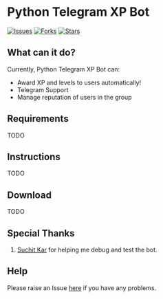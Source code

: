 # Python Telegram XP Bot
[![Issues](https://img.shields.io/github/issues/Nischay-Pro/python-telegram-xp)](https://github.com/Nischay-Pro/python-telegram-xp/issues)
[![Forks](https://img.shields.io/github/forks/Nischay-Pro/python-telegram-xp)](https://github.com/Nischay-Pro/python-telegram-xp/network)
[![Stars](https://img.shields.io/github/stars/Nischay-Pro/python-telegram-xp)](https://github.com/Nischay-Pro/python-telegram-xp/stargazers)

## What can it do?
Currently, Python Telegram XP Bot can:

* Award XP and levels to users automatically!
* Telegram Support
* Manage reputation of users in the group

## Requirements

TODO


## Instructions

TODO

## Download

TODO

## Special Thanks

1. [Suchit Kar](https://github.com/diddypod) for helping me debug and test the bot.

## Help

Please raise an Issue [here](https://github.com/python-telegram-xp/issues/new) if you have any problems.
